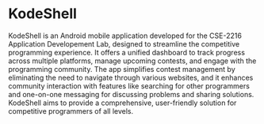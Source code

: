# KodeShell

KodeShell is an Android mobile application developed for the CSE-2216 Application Developement Lab, designed to streamline the competitive programming experience. It offers a unified dashboard to track progress across multiple platforms, manage upcoming contests, and engage with the programming community. The app simplifies contest management by eliminating the need to navigate through various websites, and it enhances community interaction with features like searching for other programmers and one-on-one messaging for discussing problems and sharing solutions. KodeShell aims to provide a comprehensive, user-friendly solution for competitive programmers of all levels.
